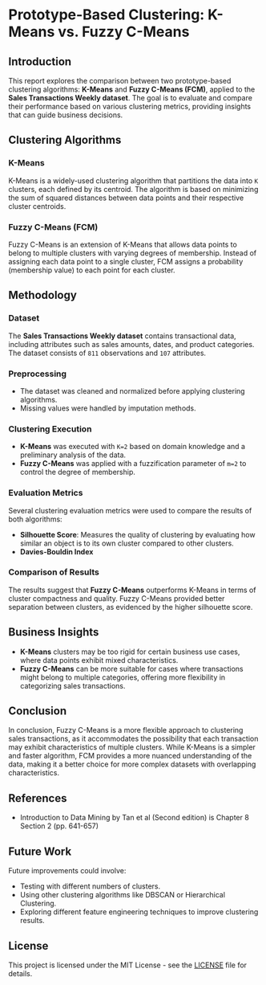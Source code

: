 # Prototype-Based Clustering: K-Means vs. Fuzzy C-Means

## Introduction

This report explores the comparison between two prototype-based clustering algorithms: **K-Means** and **Fuzzy C-Means (FCM)**, applied to the **Sales Transactions Weekly dataset**. The goal is to evaluate and compare their performance based on various clustering metrics, providing insights that can guide business decisions.

## Clustering Algorithms

### K-Means
K-Means is a widely-used clustering algorithm that partitions the data into `K` clusters, each defined by its centroid. The algorithm is based on minimizing the sum of squared distances between data points and their respective cluster centroids.

### Fuzzy C-Means (FCM)
Fuzzy C-Means is an extension of K-Means that allows data points to belong to multiple clusters with varying degrees of membership. Instead of assigning each data point to a single cluster, FCM assigns a probability (membership value) to each point for each cluster.

## Methodology

### Dataset
The **Sales Transactions Weekly dataset** contains transactional data, including attributes such as sales amounts, dates, and product categories. The dataset consists of `811` observations and `107` attributes.

### Preprocessing
- The dataset was cleaned and normalized before applying clustering algorithms.
- Missing values were handled by imputation methods.

### Clustering Execution
- **K-Means** was executed with `K=2` based on domain knowledge and a preliminary analysis of the data.
- **Fuzzy C-Means** was applied with a fuzzification parameter of `m=2` to control the degree of membership.

### Evaluation Metrics
Several clustering evaluation metrics were used to compare the results of both algorithms:
- **Silhouette Score**: Measures the quality of clustering by evaluating how similar an object is to its own cluster compared to other clusters.
- **Davies-Bouldin Index**

### Comparison of Results
The results suggest that **Fuzzy C-Means** outperforms K-Means in terms of cluster compactness and quality. Fuzzy C-Means provided better separation between clusters, as evidenced by the higher silhouette score.

## Business Insights

- **K-Means** clusters may be too rigid for certain business use cases, where data points exhibit mixed characteristics.
- **Fuzzy C-Means** can be more suitable for cases where transactions might belong to multiple categories, offering more flexibility in categorizing sales transactions.

## Conclusion

In conclusion, Fuzzy C-Means is a more flexible approach to clustering sales transactions, as it accommodates the possibility that each transaction may exhibit characteristics of multiple clusters. While K-Means is a simpler and faster algorithm, FCM provides a more nuanced understanding of the data, making it a better choice for more complex datasets with overlapping characteristics.

## References

- Introduction to Data Mining by Tan et al (Second edition) is Chapter 8 Section 2 (pp. 641-657)
  
## Future Work

Future improvements could involve:
- Testing with different numbers of clusters.
- Using other clustering algorithms like DBSCAN or Hierarchical Clustering.
- Exploring different feature engineering techniques to improve clustering results.

## License

This project is licensed under the MIT License - see the [LICENSE](LICENSE) file for details.
